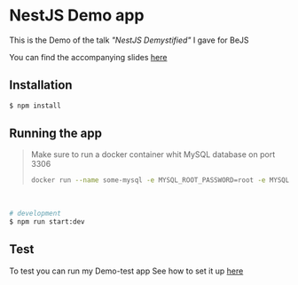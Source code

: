 # NestJS Demo app

This is the Demo of the talk _"NestJS Demystified"_ I gave for BeJS

You can find the accompanying slides [here](https://slides.wout-junius.dev/bejs/nestjs/12-12-23)

## Installation

```bash
$ npm install
```

## Running the app

> Make sure to run a docker container whit MySQL database on port 3306
>
> ```bash
> docker run --name some-mysql -e MYSQL_ROOT_PASSWORD=root -e MYSQL_DATABASE=database -p 3306:3306 -d mysql
> ```

</br>

```bash
# development
$ npm run start:dev
```

## Test

To test you can run my Demo-test app
See how to set it up [here](https://github.com/wout-junius/demot-test)
